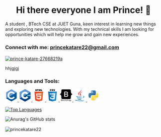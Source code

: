 <h1 align="center">Hi there everyone I am Prince! 👋</h1>

<p> A student , BTech CSE at JUET Guna, keen interest in learning new things and exploring new technologies. With my technical skills I am looking for opportunities which will help me grow and gain new experiences. </p>

<h3 align="left">Connect with me: <a href = "https://mail.google.com/mail/u/0/#inbox?compose=CllgCKCJFGNkbbNmgxrbZrqvqVjXxRjBsgZQNhrtGRFknBXMnMlRPQJxfWXKShzXqlwBdcXVNnq">princekatare22@gmail.com</a></h3>

<p><a href="https://www.linkedin.com/in/prince-katare-27668219a/" target="blank"><img align="center" src="https://raw.githubusercontent.com/rahuldkjain/github-profile-readme-generator/master/src/images/icons/Social/linked-in-alt.svg" alt="prince-katare-27668219a" height="30" width="40" /></a></p>
  
  hhjgjgj
  
<h3 align="left">Languages and Tools:</h3>
<p align="left">
  <a href="https://www.cprogramming.com/" target="_blank" rel="noreferrer">
    <img
      src="https://raw.githubusercontent.com/devicons/devicon/master/icons/c/c-original.svg"
      alt="c"
      width="40"
      height="40"
    />
  </a>
  <a href="https://www.w3schools.com/cpp/" target="_blank" rel="noreferrer">
    <img
      src="https://raw.githubusercontent.com/devicons/devicon/master/icons/cplusplus/cplusplus-original.svg"
      alt="cplusplus"
      width="40"
      height="40"
    />
  </a>

  <a href="https://www.w3.org/html/" target="_blank" rel="noreferrer">
    <img
      src="https://raw.githubusercontent.com/devicons/devicon/master/icons/html5/html5-original-wordmark.svg"
      alt="html5"
      width="40"
      height="40"
    />
  </a>
  <a href="https://www.w3schools.com/css/" target="_blank" rel="noreferrer">
    <img
      src="https://raw.githubusercontent.com/devicons/devicon/master/icons/css3/css3-original-wordmark.svg"
      alt="css3"
      width="40"
      height="40"
    />
  </a>
  <a href="https://getbootstrap.com" target="_blank" rel="noreferrer">
    <img
      src="https://raw.githubusercontent.com/devicons/devicon/master/icons/bootstrap/bootstrap-plain-wordmark.svg"
      alt="bootstrap"
      width="40"
      height="40"
    />
  </a>
  <a href="https://www.java.com" target="_blank" rel="noreferrer">
    <img
      src="https://raw.githubusercontent.com/devicons/devicon/master/icons/java/java-original.svg"
      alt="java"
      width="40"
      height="40"
    />
  </a>
  <a href="https://www.python.org" target="_blank" rel="noreferrer">
    <img
      src="https://raw.githubusercontent.com/devicons/devicon/master/icons/python/python-original.svg"
      alt="python"
      width="40"
      height="40"
    />
  </a>
</p>





<a href="https://github-readme-stats.vercel.app/api/top-langs/?username=princekatare22&langs_count=8&count_private=true&layout=compact&theme=react&hide_border=true&bg_color=0D1117"><img alt="Top Languages" src="https://github-readme-stats.vercel.app/api/top-langs/?username=princekatare22&langs_count=8&count_private=true&layout=compact&theme=react&hide_border=true&bg_color=0D1117" /></a>

![Anurag's GitHub stats](https://github-readme-stats.vercel.app/api?username=princekatare22&show_icons=true&theme=radical)

<p><img align="center" src="https://github-readme-streak-stats.herokuapp.com?user=princekatare22&theme=dracula&hide_border=true)" alt="princekatare22" /></p>

